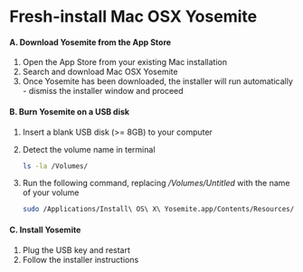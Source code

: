 # Fresh-install Mac OSX Yosemite

#### A. Download Yosemite from the App Store

1. Open the App Store from your existing Mac installation
2. Search and download Mac OSX Yosemite
3. Once Yosemite has been downloaded, the installer will run automatically - dismiss the installer window and proceed

#### B. Burn Yosemite on a USB disk

1. Insert a blank USB disk (>= 8GB) to your computer
2. Detect the volume name in terminal

    ```bash
    ls -la /Volumes/
    ```

3. Run the following command, replacing _/Volumes/Untitled_ with the name of your volume
    ```bash
    sudo /Applications/Install\ OS\ X\ Yosemite.app/Contents/Resources/createinstallmedia --volume /Volumes/Untitled --applicationpath /Applications/Install\ OS\ X\ Yosemite.app --nointeraction
    ```

#### C. Install Yosemite
  
1. Plug the USB key and restart
2. Follow the installer instructions
